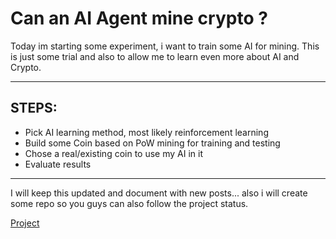 # Can an AI Agent mine crypto ?

Today im starting some experiment, i want to train some AI for mining. This is just some trial and also to allow me to learn even more about AI and Crypto.

***

## STEPS:
- Pick AI learning method, most likely reinforcement learning
- Build some Coin based on PoW mining for training and testing
- Chose a real/existing coin to use my AI in it
- Evaluate results

***

I will keep this updated and document with new posts... also i will create some repo so you guys can also follow the project status.

[Project](https://github.com/danyelBotclimber/ai_miner)